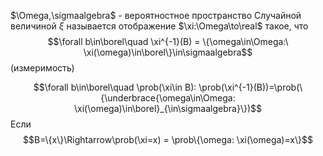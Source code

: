 $\Omega,\sigmaalgebra$ - вероятностное пространство
Случайной величиной $\xi$ называется отображение $\xi:\Omega\to\real$ такое, что
$$\forall b\in\borel\quad \xi^{-1}(B) = \{\omega\in\Omega:\ \xi(\omega)\in\borel\}\in\sigmaalgebra$$
(измеримость)

$$\forall b\in\borel\quad \prob(\xi\in B): \prob(\xi^{-1}(B))=\prob(\{\underbrace{\omega\in\Omega: \xi(\omega)\in\borel}_{\in\sigmaalgebra}\})$$
Если
$$B=\{x\}\Rightarrow\prob(\xi=x) = \prob\{\omega: \xi(\omega)=x\}$$
